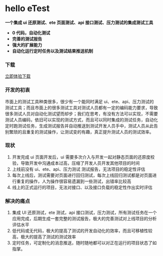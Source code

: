 # hello eTest

**一个集成 ui 还原测试、ete 页面测试、api 接口测试、压力测试的集成测试工具**

-   **0 代码，自动化测试**
-   **完善的测试报告**
-   **强大的扩展能力**
-   **自动化运行定时任务以及测试结果推送机制**

### 下载

[立即体验下载](https://github.com/onepiece-smile/docs/releases)

### 开发的初衷

市面上的测试工具种类很多，很少有一个能同时满足 ui、ete、api、压力测试的测试工具；而且市面上的很多测试工具对测试人员都有一定的编码能力要求，导致很多测试人员对自动化测试望而却步；我们在思考，有没有方法可以实现，不需要测试人员编码，依旧可以实现的测试方式，而且可以同时集成的测试任务，自动化定时跑测试任务，生成测试报告并自动推送到测试开发人员手中，测试人员从此告别繁琐的且重复的测试操作，让测试变的有趣，真正提升测试人员的测试效率。

### 现状

1. 开发完成 ui 页面开发后，ui 需要多次介入与开发一起对静态页面的还原度校验，导致开发中沟通成本过高，压缩了开发人员开发其他项目的时间
2. 上线前没有 ui、ete、api、压力测试 测试报告，无法项目的稳定性评估
3. 每次上线后，测试需要对页面进行回归测试，每次上线回归测试都是对页面进行重复的操作，人为操作很容易遗漏到一些测试，出错率比较高
4. 线上的正式运行的项目，无法对接口、以及接口负载的稳定性作出实时评估

### 解决的痛点

1. 集成 UI 还原测试，ete 测试，api 接口测试，压力测试，所有测试任务在一个应用完成，后期生成一套完整的测试报告，极大的完善测试对上线项目的分析评估水平
2. 低代码或无代码，极大的提高了测试的开发自动化的效率，而且可移植性较高，极大的提高了测试的测试效率
3. 定时任务，可定制化的消息推送，随时随地都可以对正在运行的项目状态了如指掌。
